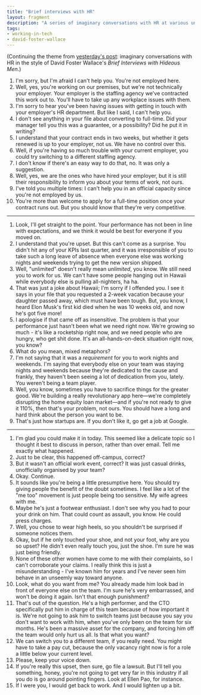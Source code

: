 ```yaml
---
title: "Brief interviews with HR"
layout: fragment
description: "A series of imaginary conversations with HR at various unnamed tech companies."
tags:
- working-in-tech
- david-foster-wallace
---
```


(Continuing the theme from [yesterday's post](/posts/fragments-60): imaginary conversations with HR in the style of David Foster Wallace's _Brief Interviews with Hideous Men_.)

1. I'm sorry, but I'm afraid I can't help you. You're not employed here.
2. Well, yes, you're working on our premises, but we're not technically your employer. Your employer is the staffing agency we've contracted this work out to. You'll have to take up any workplace issues with them.
3. I'm sorry to hear you've been having issues with getting in touch with your employer's HR department. But like I said, I can't help you.
4. I don't see anything in your file about converting to full-time. Did your manager tell you this was a guarantee, or a possibility? Did he put it in writing?
5. I understand that your contract ends in two weeks, but whether it gets renewed is up to your employer, not us. We have no control over this.
6. Well, if you're having so much trouble with your current employer, you could try switching to a different staffing agency.
7. I don't know if there's an easy way to do that, no. It was only a suggestion.
8. Well, yes, we are the ones who have hired your employer, but it is still their responsibility to inform you about your terms of work, not ours.
9. I've told you multiple times: I can't help you in an official capacity since you're not employed by us.
10. You're more than welcome to apply for a full-time position once your contract runs out. But you should know that they're very competitive.

***

1. Look, I'll get straight to the point. Your performance has not been in line with expectations, and we think it would be best for everyone if you moved on.
2. I understand that you're upset. But this can't come as a surprise. You didn't hit any of your KPIs last quarter, and it was irresponsible of you to take such a long leave of absence when everyone else was working nights and weekends trying to get the new version shipped.
3. Well, "unlimited" doesn't really mean _unlimited_, you know. We still need you to work for us. We can't have some people hanging out in Hawaii while everybody else is pulling all-nighters, ha ha.
4. That was just a joke about Hawaii; I'm sorry if I offended you. I see it says in your file that you requested a 2-week vacation because your daughter passed away, which must have been tough. But, you know, I heard Elon Musk's first kid died when he was 10 weeks old, and now he's got five more!
5. I apologise if that came off as insensitive. The problem is that your performance just hasn't been what we need right now. We're growing so much - it's like a rocketship right now, and we need people who are hungry, who get shit done. It's an all-hands-on-deck situation right now, you know?
6. What do you mean, mixed metaphors?
7. I'm not saying that it was a _requirement_ for you to work nights and weekends. I'm saying that everybody else on your team was staying nights and weekends because they're dedicated to the cause and frankly, they haven't been seeing a lot of dedication from you, lately. You weren't being a team player.
8. Well, you know, sometimes you have to sacrifice things for the greater good. We're building a really revolutionary app here—we're completely disrupting the home equity loan market—and if you're not ready to give it 110%, then that's your problem, not ours. You should have a long and hard think about the person you want to be.
9. That's just how startups are. If you don't like it, go get a job at Google.

***

1. I'm glad you could make it in today. This seemed like a delicate topic so I thought it best to discuss in person, rather than over email. Tell me exactly what happened.
2. Just to be clear, this happened off-campus, correct?
3. But it wasn't an official work event, correct? It was just casual drinks, unofficially organised by your team?
4. Okay. Continue.
5. It sounds like you're being a little presumptive here. You should try giving people the benefit of the doubt sometimes. I feel like a lot of the "me too" movement is just people being too sensitive. My wife agrees with me.
6. Maybe he's just a footwear enthusiast. I don't see why you had to pour your drink on him. That could count as assault, you know. He could press charges.
7. Well, you chose to wear high heels, so you shouldn't be surprised if someone notices them.
8. Okay, but if he only touched your shoe, and not your foot, why are you so upset? He didn't even really touch you, just the shoe. I'm sure he was just being friendly.
9. None of these other women have come to me with their complaints, so I can't corroborate your claims. I really think this is just a misunderstanding - I've known him for years and I've never seen him behave in an unseemly way toward anyone.
10. Look, what do you want from me? You already made him look bad in front of everyone else on the team. I'm sure he's very embarrassed, and won't be doing it again. Isn't that enough punishment?
11. That's out of the question. He's a high performer, and the CTO specifically put him in charge of this team because of how important it is. We're not going to ask him to switch teams just because you say you don't want to work with him, when you've only been on the team for six months. He's been a massive asset for the company, and forcing him off the team would only hurt us all. Is that what you want?
12. We can switch you to a different team, if you really need. You might have to take a pay cut, because the only vacancy right now is for a role a little below your current level.
13. Please, keep your voice down.
14. If you're really this upset, then sure, go file a lawsuit. But I'll tell you something, honey, you're not going to get very far in this industry if all you do is go around pointing fingers. Look at Ellen Pao, for instance.
15. If I were you, I would get back to work. And I would lighten up a bit.
